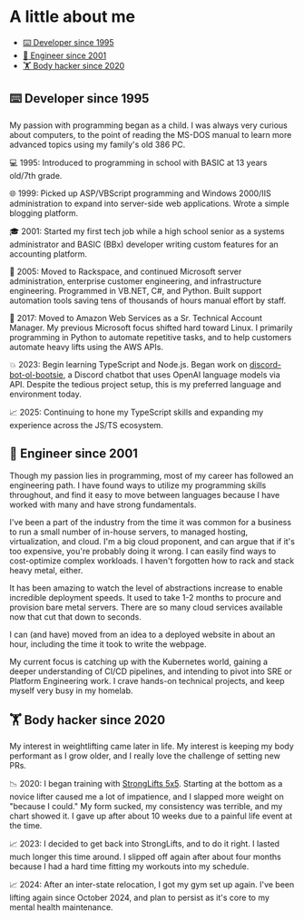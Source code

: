 # A little about me

- [:keyboard: Developer since 1995](#️-developer-since-1995)
- [:wrench: Engineer since 2001](#-engineer-since-2001)
- [🏋️ Body hacker since 2020](#️-body-hacker-since-2020)

## :keyboard: Developer since 1995

My passion with programming began as a child. I was always very curious about computers, to the point of reading the MS-DOS manual to learn more advanced topics using my family's old 386 PC.

:computer: 1995: Introduced to programming in school with BASIC at 13 years old/7th grade.

:globe_with_meridians: 1999: Picked up ASP/VBScript programming and Windows 2000/IIS administration to expand into server-side web applications. Wrote a simple blogging platform.

:mortar_board: 2001: Started my first tech job while a high school senior as a systems administrator and BASIC (BBx) developer writing custom features for an accounting platform.

:briefcase: 2005: Moved to Rackspace, and continued Microsoft server administration, enterprise customer engineering, and infrastructure engineering. Programmed in VB.NET, C#, and Python. Built support automation tools saving tens of thousands of hours manual effort by staff.

:rocket: 2017: Moved to Amazon Web Services as a Sr. Technical Account Manager. My previous Microsoft focus shifted hard toward Linux. I primarily programming in Python to automate repetitive tasks, and to help customers automate heavy lifts using the AWS APIs.

:boom: 2023: Begin learning TypeScript and Node.js. Began work on [discord-bot-ol-bootsie](https://github.com/jlyons210/discord-bot-ol-bootsie), a Discord chatbot that uses OpenAI language models via API. Despite the tedious project setup, this is my preferred language and environment today.

:chart_with_upwards_trend: 2025: Continuing to hone my TypeScript skills and expanding my experience across the JS/TS ecosystem.

## :wrench: Engineer since 2001

Though my passion lies in programming, most of my career has followed an engineering path. I have found ways to utilize my programming skills throughout, and find it easy to move between languages because I have worked with many and have strong fundamentals.

I've been a part of the industry from the time it was common for a business to run a small number of in-house servers, to managed hosting, virtualization, and cloud. I'm a big cloud proponent, and can argue that if it's too expensive, you're probably doing it wrong. I can easily find ways to cost-optimize complex workloads. I haven't forgotten how to rack and stack heavy metal, either.

It has been amazing to watch the level of abstractions increase to enable incredible deployment speeds. It used to take 1-2 months to procure and provision bare metal servers. There are so many cloud services available now that cut that down to seconds.

I can (and have) moved from an idea to a deployed website in about an hour, including the time it took to write the webpage.

My current focus is catching up with the Kubernetes world, gaining a deeper understanding of CI/CD pipelines, and intending to pivot into SRE or Platform Engineering work. I crave hands-on technical projects, and keep myself very busy in my homelab.

## 🏋️ Body hacker since 2020

My interest in weightlifting came later in life. My interest is keeping my body performant as I grow older, and I really love the challenge of setting new PRs.

:chart_with_downwards_trend: 2020: I began training with [StrongLifts 5x5](https://stronglifts.com/stronglifts-5x5/). Starting at the bottom as a novice lifter caused me a lot of impatience, and I slapped more weight on "because I could." My form sucked, my consistency was terrible, and my chart showed it. I gave up after about 10 weeks due to a painful life event at the time.

:chart_with_upwards_trend: 2023: I decided to get back into StrongLifts, and to do it right. I lasted much longer this time around. I slipped off again after about four months because I had a hard time fitting my workouts into my schedule.

:chart_with_upwards_trend: 2024: After an inter-state relocation, I got my gym set up again. I've been lifting again since October 2024, and plan to persist as it's core to my mental health maintenance.